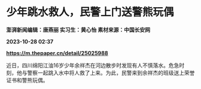 # 少年跳水救人，民警上门送警熊玩偶
**澎湃新闻编辑：唐燕丽 实习生：黄心怡 素材来源：中国长安网**

**2023-10-28 02:37**

**https://m.thepaper.cn/detail/25025988**

近日，四川绵阳江油16岁少年余祥杰在河边散步时发现有人不慎落水。危急时刻，他与警察一起跳入水中将人救了上来。为此，民警来到余祥杰的班级送上荣誉证书和警熊玩偶。